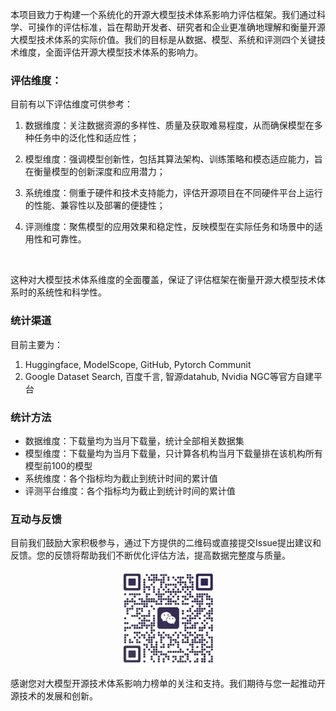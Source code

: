 本项目致力于构建一个系统化的开源大模型技术体系影响力评估框架。我们通过科学、可操作的评估标准，旨在帮助开发者、研究者和企业更准确地理解和衡量开源大模型技术体系的实际价值。我们的目标是从数据、模型、系统和评测四个关键技术维度，全面评估开源大模型技术体系的影响力。

### **评估维度：**

目前有以下评估维度可供参考：

1. 数据维度：关注数据资源的多样性、质量及获取难易程度，从而确保模型在多种任务中的泛化性和适应性；

2. 模型维度：强调模型创新性，包括其算法架构、训练策略和模态适应能力，旨在衡量模型的创新深度和应用潜力；

3. 系统维度：侧重于硬件和技术支持能力，评估开源项目在不同硬件平台上运行的性能、兼容性以及部署的便捷性；

4. 评测维度：聚焦模型的应用效果和稳定性，反映模型在实际任务和场景中的适用性和可靠性。

   ​

这种对大模型技术体系维度的全面覆盖，保证了评估框架在衡量开源大模型技术体系时的系统性和科学性。



### **统计渠道**

目前主要为：

1. Huggingface, ModelScope, GitHub, Pytorch Communit
2. Google Dataset Search, 百度千言, 智源datahub, Nvidia NGC等官方自建平台

### **统计方法**

- 数据维度：下载量均为当月下载量，统计全部相关数据集
- 模型维度：下载量均为当月下载量，只计算各机构当月下载量排在该机构所有模型前100的模型
- 系统维度：各个指标均为截止到统计时间的累计值
- 评测平台维度：各个指标均为截止到统计时间的累计值

### **互动与反馈**

目前我们鼓励大家积极参与，通过下方提供的二维码或直接提交Issue提出建议和反馈。您的反馈将帮助我们不断优化评估方法，提高数据完整度与质量。 

<center class ='img'>
<img src="./contract_logo.jpg" width="30%" height="30%">
</center>

感谢您对大模型开源技术体系影响力榜单的关注和支持。我们期待与您一起推动开源技术的发展和创新。